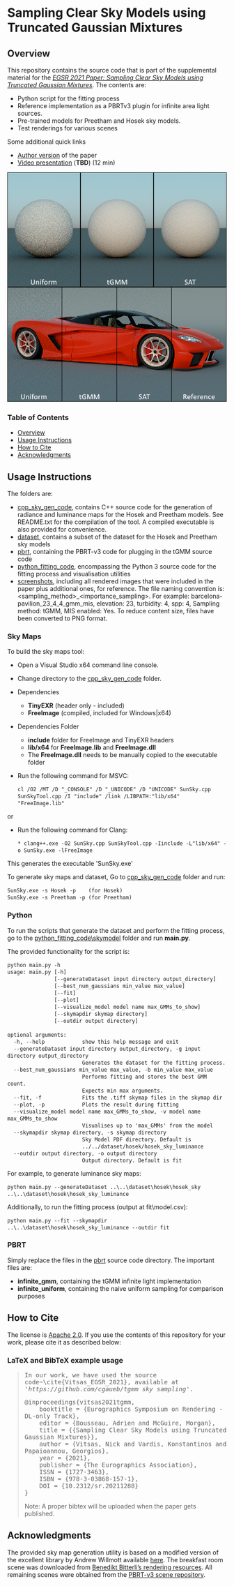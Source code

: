 # Sampling Clear Sky Models using Truncated Gaussian Mixtures

## Overview
This repository contains the source code that is part of the supplemental material for the *[EGSR 2021 Paper: Sampling Clear Sky Models using Truncated Gaussian Mixtures](https://diglib.eg.org/handle/10.2312/sr20211288)*. The contents are:

- Python script for the fitting process
- Reference implementation as a PBRTv3 plugin for infinite area light sources.
- Pre-trained models for Preetham and Hosek sky models.
- Test renderings for various scenes

Some additional quick links
- [Author version](http://graphics.cs.aueb.gr/graphics/docs/papers/GMM_Sky_Sampling.pdf) of the paper
- [Video presentation](https://#) (**TBD**) (12 min)

![Image](teaser.png)

### Table of Contents

- [Overview](#Overview)
- [Usage Instructions](#Usage-Instructions)
- [How to Cite](#How-to-Cite)
- [Acknowledgments](#Acknowledgments)

## Usage Instructions

The folders are:
- [cpp_sky_gen_code](cpp_sky_gen_code), contains C++ source code for the generation of radiance and luminance maps for the Hosek and Preetham models. See README.txt for the compilation of the tool. A compiled executable is also provided for convenience.
- [dataset](dataset), contains a subset of the dataset for the Hosek and Preetham sky models
- [pbrt](pbrt), containing the PBRT-v3 code for plugging in the tGMM source code
- [python_fitting_code](python_fitting_code), encompassing the Python 3 source code for the fitting process and visualisation utilities
- [screenshots](screenshots), including all rendered images that were included in the paper plus additional ones, for reference. The file naming convention is: <model>_<elevation>_<turbidity>_<spp>_<sampling_method>_<importance_sampling>. For example: barcelona-pavilion_23_4_4_gmm_mis, elevation: 23, turbidity: 4, spp: 4, Sampling method: tGMM, MIS enabled: Yes. To reduce content size, files have been converted to PNG format.

### Sky Maps

To build the sky maps tool:
- Open a Visual Studio x64 command line console.
- Change directory to the [cpp_sky_gen_code](cpp_sky_gen_code) folder.
- Dependencies
    - **TinyEXR** (header only - included)
    - **FreeImage** (compiled, included for Windows|x64)
- Dependencies Folder
    - **include** folder for FreeImage and TinyEXR headers
    - **lib/x64** for **FreeImage.lib** and **FreeImage.dll**
    - The **FreeImage.dll** needs to be manually copied to the executable folder

- Run the following command for MSVC:
    ```shell
    cl /O2 /MT /D "_CONSOLE" /D "_UNICODE" /D "UNICODE" SunSky.cpp SunSkyTool.cpp /I "include" /link /LIBPATH:"lib/x64" "FreeImage.lib"
    ```
or    
- Run the following command for Clang:
    ```shell
    * clang++.exe -O2 SunSky.cpp SunSkyTool.cpp -Iinclude -L"lib/x64" -o SunSky.exe -lFreeImage
    ```
This generates the executable 'SunSky.exe'

To generate sky maps and dataset, Go to [cpp_sky_gen_code](cpp_sky_gen_code) folder and run:
```shell
SunSky.exe -s Hosek -p    (for Hosek)
SunSky.exe -s Preetham -p (for Preetham)
```

### Python
To run the scripts that generate the dataset and perform the fitting process, go to the [python_fitting_code\skymodel](python_fitting_code\skymodel) folder and run **main.py**.

The provided functionality for the script is:
```
python main.py -h
usage: main.py [-h] 
               [--generateDataset input directory output_directory]
               [--best_num_gaussians min_value max_value] 
               [--fit] 
               [--plot]
               [--visualize_model model name max_GMMs_to_show]
               [--skymapdir skymap directory] 
               [--outdir output directory]

optional arguments:
  -h, --help            show this help message and exit
  --generateDataset input directory output_directory, -g input directory output_directory
                        Generates the dataset for the fitting process.
  --best_num_gaussians min_value max_value, -b min_value max_value
                        Performs fitting and stores the best GMM count.
                        Expects min max arguments.
  --fit, -f             Fits the .tiff skymap files in the skymap dir
  --plot, -p            Plots the result during fitting
  --visualize_model model name max_GMMs_to_show, -v model name max_GMMs_to_show
                        Visualises up to 'max_GMMs' from the model
  --skymapdir skymap directory, -s skymap directory
                        Sky Model PDF directory. Default is
                        ../../dataset/hosek/hosek_sky_luminance
  --outdir output directory, -o output directory
                        Output directory. Default is fit
```

For example, to generate luminance sky maps: 
```shell
python main.py --generateDataset ..\..\dataset\hosek\hosek_sky ..\..\dataset\hosek\hosek_sky_luminance
```
Additionally, to run the fitting process (output at fit\model.csv):
```shell
python main.py --fit --skymapdir ..\..\dataset\hosek\hosek_sky_luminance --outdir fit
```

### PBRT

Simply replace the files in the [pbrt](pbrt) source code directory. The important files are: 
- **infinite_gmm**, containing the tGMM infinite light implementation
- **infinite_uniform**, containing the naive uniform sampling for comparison purposes

## How to Cite
The license is [Apache 2.0](LICENSE). If you use the contents of this repository for your work, please cite it as described below:

### LaTeX and BibTeX example usage

<blockquote>
<pre style="white-space:pre-wrap;">
In our work, we have used the source code~\cite{Vitsas_EGSR_2021}, available at <em>'https://github.com/cgaueb/tgmm_sky_sampling'</em>.
</pre>

<pre style="white-space:pre-wrap;">
@inproceedings{vitsas2021tgmm,
    booktitle = {Eurographics Symposium on Rendering - DL-only Track},
    editor = {Bousseau, Adrien and McGuire, Morgan},
    title = {{Sampling Clear Sky Models using Truncated Gaussian Mixtures}},
    author = {Vitsas, Nick and Vardis, Konstantinos and Papaioannou, Georgios},
    year = {2021},
    publisher = {The Eurographics Association},
    ISSN = {1727-3463},
    ISBN = {978-3-03868-157-1},
    DOI = {10.2312/sr.20211288}
}
</pre>
Note: A proper bibtex will be uploaded when the paper gets published.
</blockquote>

## Acknowledgments
The provided sky map generation utility is based on a modified version of the excellent library by Andrew Willmott available [here](https://github.com/andrewwillmott/sun-sky).
The breakfast room scene was downloaded from [Benedikt Bitterli’s rendering resources](https://benedikt-bitterli.me/resources/). All remaining scenes were
obtained from the [PBRT-v3 scene repository](https://www.pbrt.org/scenes-v3.html).
